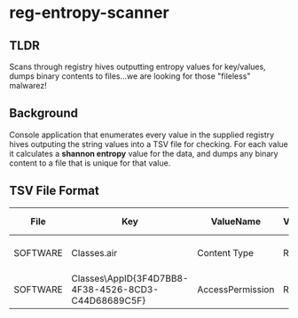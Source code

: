 # reg-entropy-scanner

## TLDR
Scans through registry hives outputting entropy values for key/values, dumps binary contents to files...we are looking for those "fileless" malwarez!

## Background
Console application that enumerates every value in the supplied registry hives
outputing the string values into a TSV file for checking. For each value it calculates
a **shannon entropy** value for the data, and dumps any binary content to a file
that is unique for that value.

## TSV File Format

|File|Key|ValueName|ValueType|Entropy|Bin File|Data|Data (ASCII)|
|---|---|---|---|---|---|---|---|
|SOFTWARE|	Classes\.air	|Content Type	|RegSz|	0.3724863	|	|application/vnd.adobe.air-application-installer-package+zip|
|SOFTWARE	|Classes\AppID\{3F4D7BB8-4F38-4526-8CD3-C44D68689C5F}|	AccessPermission|	RegBinary|	0.2773132	|SOFTWARE53e50dc0-744b-434e-abdf-49d1274d8251.bin|	01-00-04-80-60-|"?`pL????????    "
